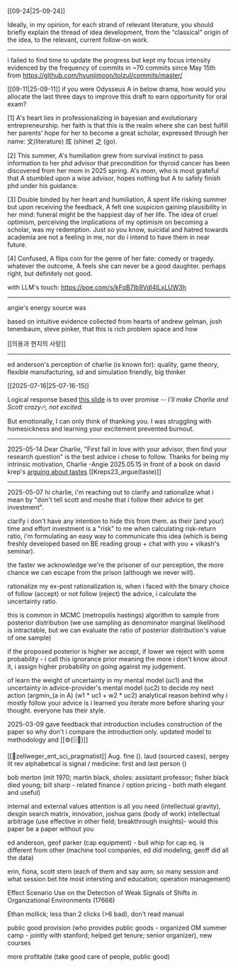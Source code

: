 [[09-24|25-09-24]]

Ideally, in my opinion, for each strand of relevant literature, you should briefly explain the thread of idea development, from the “classical” origin of the idea, to the relevant, current follow-on work. 

---

i failed to find time to update the progress but kept my focus intensity evidenced by the frequency of commits in ~70 commits since May 15th from https://github.com/hyunjimoon/tolzul/commits/master/

[[09-11|25-09-11]]
if you were Odysseus A in below drama, how would you allocate the last three days to improve this draft to earn opportunity for oral exam? 

[1] A's heart lies in professionalizing in bayesian and evolutionary entrepreneurship. her faith is that this is the realm where she can best fulfill her parents' hope for her to become a great scholar, expressed through her name: 文(literature) 炫 (shine) 之 (go).

[2] This summer, A's humiliation grew from survival instinct to pass information to her phd advisor that precondition for thyroid cancer has been discovered from her mom in 2025 spring. A's mom, who is most grateful that A stumbled upon a wise advisor, hopes nothing but A to safely finish phd under his guidance.

[3] Double binded by her heart and humiliation, A spent life risking summer but upon receiving the feedback, A felt one suspicion gaining plausibility in her mind: funeral might be the happiest day of her life. The idea of cruel optimism, perceiving the implications of my optimism on becoming a scholar, was my redemption. Just so you know, suicidal and hatred towards academia are not a feeling in me, nor do i intend to have them in near future.

[4] Confused, A flips coin for the genre of her fate: comedy or tragedy. whatever the outcome, A feels she can never be a good daughter. perhaps right, but definitely not good.

with LLM's touch: https://poe.com/s/kFqB7Ib9Vdl4lLxLUW3h


-----

angie's energy source was 

based on intuitive evidence collected from hearts of andrew gelman, josh tenenbaum, steve pinker, that this is rich problem space and how

[[의용과 현지의 사랑]]

----


ed anderson's perception of charlie (is known for): quality, game theory, flexible manufacturing, sd and simulation friendly, big thinker

[[2025-07-16|25-07-16-15]]

Logical response based [this slide](https://0599faed.streaklinks.com/CgRZ_A87u3K1EACPoQGH-25i/https%3A%2F%2Fwww.dropbox.com%2Fscl%2Ffi%2Fxe5pqswtcofsw4tdxf9xs%2FAngie25_promise-vendor.pdf%3Frlkey%3Dl00zuav8n5o1j5hiakca7pr1r%26dl%3D0) is to over promise -- _I'll make Charlie and Scott crazy🔥, not excited._

But emotionally, I can only think of thanking you. I was struggling with homesickness and learning your excitement prevented burnout.


----

2025-05-14
Dear Charlie,
"First fall in love with your advisor, then find your research question" is the best advice i chose to follow.
Thanks for being my intrinsic motivation, Charlie
 -Angie 2025.05.15
 in front of a book on david krep's [arguing about tastes](https://cup.columbia.edu/book/arguing-about-tastes/9780231209915/) [[Kreps23_argue(taste)]]



---
2025-05-07
hi charlie,
i'm reaching out to clarify and rationalize what i mean by "don't tell scott and moshe that i follow their advice to get investment".

clarify
i don't have any intention to hide this from them. as their (and your) time and effort investment is a "risk" to me when calculating risk-return ratio, i'm formulating an easy way to communicate this idea (which is being freshly developed based on BE reading group + chat with you + vikash's seminar).

the faster we acknowledge we're the prisoner of our perception, the more chance we can escape from the prison (although we never will).

rationalize
my ex-post rationalization is, when i faced with the binary choice of follow (accept) or not follow (reject) the advice, i calculate the uncertainty ratio. 

this is common in MCMC (metropolis hastings) algorithm to sample from posterior distribution (we use sampling as denominator marginal likelihood is intractable, but we can evaluate the ratio of posterior distribution's value of one sample) 

if the proposed posterior is higher we accept, if lower we reject with some probability - i call this ignorance prior meaning the more i don't know about it, i assign higher probability on going against my judgement.


of learn the weight of uncertainty in my mental model (uc1) and the uncertainty in advice-provider's mental model (uc2) to decide my next action (argmin_(a in A) (w1 * uc1 + w2 * uc2) analytical reason behind why i mostly follow your advice is i learned you iterate more before sharing your thought. everyone has their style.

2025-03-09
gave feedback that introduction includes construction of the paper so why don't i compare the introduction only. updated model to methodology and [[⚙️(🗄️📝)]]

[[📜zellweger_ent_sci_pragmatist]]
Aug.
fine (). laud (sourced cases), sergey lit rev
alphabetical is signal / medicine: first and last person ()

bob merton (mit 1970; martin black, sholes: assistant professor; fisher black died young; bill sharp - related finance / option pricing - both math elegant and useful)

internal and external values 
attention is all you need (intellectual gravity), 
desgin search matrix, innovation,
joshua gans (body of work)
intellectual arbitrage (use effective in other field; breakthrough insights)- would this paper be a paper without you

ed anderson, geof parker (cap equipment) - bull whip for cap eq. is different from other (machine tool companies, ed did modeling, geoff did all the data)

erin, fiona, scott stern (each of them and say aom; so many session and what session bet hte most intersting and education; operation management)

Effect Scenario Use on the Detection of Weak Signals of Shifts in Organizational Environments (17666)

Ethan mollick; less than 2 clicks (>6 bad), don't read manual 

public good provision (who provides public goods - organized OM summer camp - jointly with stanford; helped get tenure; senior organizer), new courses

more profitable (take good care of people, public good) 
